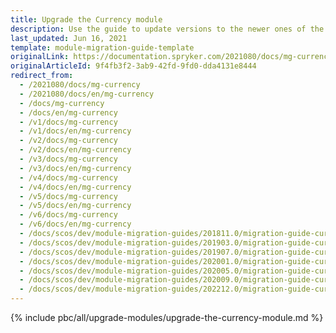 ```yaml
---
title: Upgrade the Currency module
description: Use the guide to update versions to the newer ones of the Currency module.
last_updated: Jun 16, 2021
template: module-migration-guide-template
originalLink: https://documentation.spryker.com/2021080/docs/mg-currency
originalArticleId: 9f4fb3f2-3ab9-42fd-9fd0-dda4131e8444
redirect_from:
  - /2021080/docs/mg-currency
  - /2021080/docs/en/mg-currency
  - /docs/mg-currency
  - /docs/en/mg-currency
  - /v1/docs/mg-currency
  - /v1/docs/en/mg-currency
  - /v2/docs/mg-currency
  - /v2/docs/en/mg-currency
  - /v3/docs/mg-currency
  - /v3/docs/en/mg-currency
  - /v4/docs/mg-currency
  - /v4/docs/en/mg-currency
  - /v5/docs/mg-currency
  - /v5/docs/en/mg-currency
  - /v6/docs/mg-currency
  - /v6/docs/en/mg-currency
  - /docs/scos/dev/module-migration-guides/201811.0/migration-guide-currency.html
  - /docs/scos/dev/module-migration-guides/201903.0/migration-guide-currency.html
  - /docs/scos/dev/module-migration-guides/201907.0/migration-guide-currency.html
  - /docs/scos/dev/module-migration-guides/202001.0/migration-guide-currency.html
  - /docs/scos/dev/module-migration-guides/202005.0/migration-guide-currency.html
  - /docs/scos/dev/module-migration-guides/202009.0/migration-guide-currency.html
  - /docs/scos/dev/module-migration-guides/202212.0/migration-guide-currency.html
---
```


{% include pbc/all/upgrade-modules/upgrade-the-currency-module.md %} <!-- To edit, see /_includes/pbc/all/upgrade-modules/upgrade-the-currency-module.md -->
